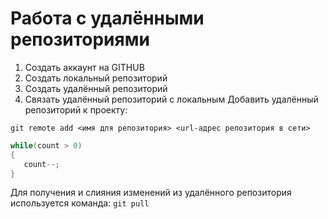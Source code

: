 # **Работа с удалёнными репозиториями**
1. Создать аккаунт на GITHUB
2. Создать локальный репозиторий
3. Создать удалённый репозиторий
4. Связать удалённый репозиторий с локальным
Добавить удалённый репозиторий к проекту:
```
git remote add <имя для репозитория> <url-адрес репозитория в сети>
```
```C#
while(count > 0)
{
   count--;
}
```
Для получения и слияния изменений из удалённого репозитория используется команда: `git pull`
